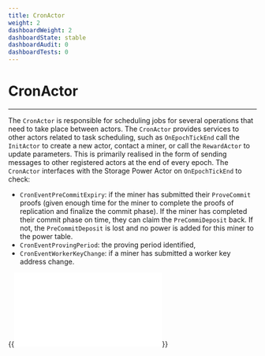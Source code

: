 ```yaml
---
title: CronActor
weight: 2
dashboardWeight: 2
dashboardState: stable
dashboardAudit: 0
dashboardTests: 0
---
```


# CronActor
---

The `CronActor` is responsible for scheduling jobs for several operations that need to take place between actors. The `CronActor` provides services to other actors related to task scheduling, such as `OnEpochTickEnd` call the `InitActor` to create a new actor, contact a miner, or call the `RewardActor` to update parameters. This is primarily realised in the form of sending messages to other registered actors at the end of every epoch. The `CronActor` interfaces with the Storage Power Actor on `OnEpochTickEnd` to check:
- `CronEventPreCommitExpiry`: if the miner has submitted their `ProveCommit` proofs (given enough time for the miner to complete the proofs of replication and finalize the commit phase). If the miner has completed their commit phase on time, they can claim the `PreCommiDeposit` back. If not, the `PreCommitDeposit` is lost and no power is added for this miner to the power table.
- `CronEventProvingPeriod`: the proving period identified,
- `CronEventWorkerKeyChange`: if a miner has submitted a worker key address change.

{{<embed src="/modules/actors/builtin/cron/cron_actor.go" lang="go">}}
